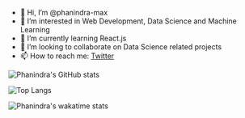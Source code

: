 - 👋 Hi, I’m @phanindra-max
- 👀 I’m interested in Web Development, Data Science and Machine Learning
- 🌱 I’m currently learning React.js
- 💞️ I’m looking to collaborate on Data Science related projects
- 📫 How to reach me: [Twitter](https://twitter.com/Phanind52024538)


![Phanindra's GitHub stats](https://github-readme-stats.vercel.app/api?username=phanindra-max&show_icons=true&theme=nightowl)

![Top Langs](https://github-readme-stats.vercel.app/api/top-langs/?username=phanindra-max)

![Phanindra's wakatime stats](https://github-readme-stats.vercel.app/api/wakatime?username=phanindra_max)


<!---
phanindra-max/phanindra-max is a ✨ special ✨ repository because its `README.md` (this file) appears on your GitHub profile.
You can click the Preview link to take a look at your changes.
--->

